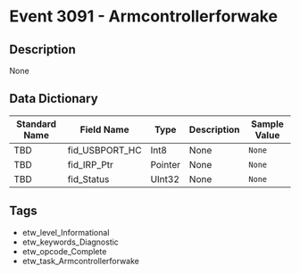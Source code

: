 # Event 3091 - Armcontrollerforwake

## Description
None

## Data Dictionary
|Standard Name|Field Name|Type|Description|Sample Value|
|---|---|---|---|---|
|TBD|fid_USBPORT_HC|Int8|None|`None`|
|TBD|fid_IRP_Ptr|Pointer|None|`None`|
|TBD|fid_Status|UInt32|None|`None`|

## Tags
* etw_level_Informational
* etw_keywords_Diagnostic
* etw_opcode_Complete
* etw_task_Armcontrollerforwake